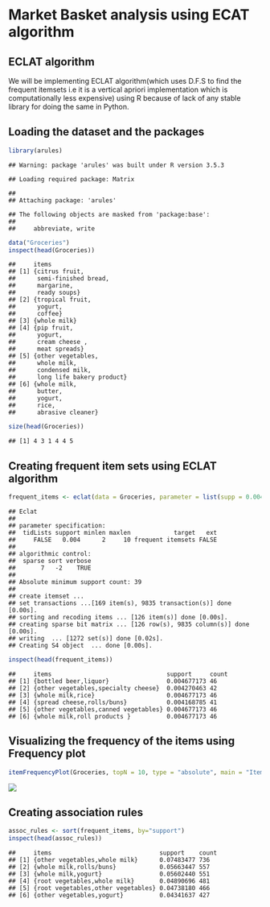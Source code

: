 Market Basket analysis using ECAT algorithm
================

ECLAT algorithm
---------------

We will be implementing ECLAT algorithm(which uses D.F.S to find the frequent itemsets i.e it is a vertical apriori implementation which is computationally less expensive) using R because of lack of any stable library for doing the same in Python.

Loading the dataset and the packages
------------------------------------

``` r
library(arules)
```

    ## Warning: package 'arules' was built under R version 3.5.3

    ## Loading required package: Matrix

    ## 
    ## Attaching package: 'arules'

    ## The following objects are masked from 'package:base':
    ## 
    ##     abbreviate, write

``` r
data("Groceries")
inspect(head(Groceries))
```

    ##     items                     
    ## [1] {citrus fruit,            
    ##      semi-finished bread,     
    ##      margarine,               
    ##      ready soups}             
    ## [2] {tropical fruit,          
    ##      yogurt,                  
    ##      coffee}                  
    ## [3] {whole milk}              
    ## [4] {pip fruit,               
    ##      yogurt,                  
    ##      cream cheese ,           
    ##      meat spreads}            
    ## [5] {other vegetables,        
    ##      whole milk,              
    ##      condensed milk,          
    ##      long life bakery product}
    ## [6] {whole milk,              
    ##      butter,                  
    ##      yogurt,                  
    ##      rice,                    
    ##      abrasive cleaner}

``` r
size(head(Groceries))
```

    ## [1] 4 3 1 4 4 5

Creating frequent item sets using ECLAT algorithm
-------------------------------------------------

``` r
frequent_items <- eclat(data = Groceries, parameter = list(supp = 0.004, minlen = 2))
```

    ## Eclat
    ## 
    ## parameter specification:
    ##  tidLists support minlen maxlen            target   ext
    ##     FALSE   0.004      2     10 frequent itemsets FALSE
    ## 
    ## algorithmic control:
    ##  sparse sort verbose
    ##       7   -2    TRUE
    ## 
    ## Absolute minimum support count: 39 
    ## 
    ## create itemset ... 
    ## set transactions ...[169 item(s), 9835 transaction(s)] done [0.00s].
    ## sorting and recoding items ... [126 item(s)] done [0.00s].
    ## creating sparse bit matrix ... [126 row(s), 9835 column(s)] done [0.00s].
    ## writing  ... [1272 set(s)] done [0.02s].
    ## Creating S4 object  ... done [0.00s].

``` r
inspect(head(frequent_items))
```

    ##     items                                support     count
    ## [1] {bottled beer,liquor}                0.004677173 46   
    ## [2] {other vegetables,specialty cheese}  0.004270463 42   
    ## [3] {whole milk,rice}                    0.004677173 46   
    ## [4] {spread cheese,rolls/buns}           0.004168785 41   
    ## [5] {other vegetables,canned vegetables} 0.004677173 46   
    ## [6] {whole milk,roll products }          0.004677173 46

Visualizing the frequency of the items using Frequency plot
-----------------------------------------------------------

``` r
itemFrequencyPlot(Groceries, topN = 10, type = "absolute", main = "Item Frequency")
```

![](Market-Basket-Analysis-using-Eclat_files/figure-markdown_github/vis-1.png)

Creating association rules
--------------------------

``` r
assoc_rules <- sort(frequent_items, by="support")
inspect(head(assoc_rules))
```

    ##     items                              support    count
    ## [1] {other vegetables,whole milk}      0.07483477 736  
    ## [2] {whole milk,rolls/buns}            0.05663447 557  
    ## [3] {whole milk,yogurt}                0.05602440 551  
    ## [4] {root vegetables,whole milk}       0.04890696 481  
    ## [5] {root vegetables,other vegetables} 0.04738180 466  
    ## [6] {other vegetables,yogurt}          0.04341637 427
